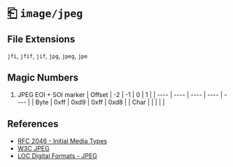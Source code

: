 # [⎗](../README.md) `image/jpeg`

## File Extensions

`jfi`, `jfif`, `jif`, `jpg`, `jpeg`, `jpe`

## Magic Numbers

1. JPEG EOI + SOI marker
   | Offset | -2 | -1 | 0 | 1 |
   | ---- | ---- | ---- | ---- | ---- |
   | Byte | 0xff | 0xd9 | 0xff | 0xd8 |
   | Char | | | | |

## References

- [RFC 2046 - Initial Media Types](https://datatracker.ietf.org/doc/html/rfc2046#section-3)
- [W3C JPEG](https://www.w3.org/Graphics/JPEG/)
- [LOC Digital Formats - JPEG](https://www.loc.gov/preservation/digital/formats/fdd/fdd000017.shtml)
